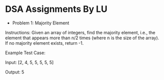 # DSA Assignments By LU

- Problem 1: Majority Element

Instructions: Given an array of integers, find the majority element, i.e., the element that appears more than n/2 times (where n is the size of the array). If no majority element exists, return -1.

Example Test Case:

Input: [2, 4, 5, 5, 5, 5, 5]

Output: 5
